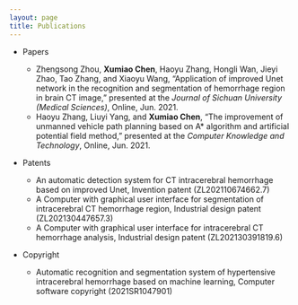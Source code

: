 ```yaml
---
layout: page
title: Publications
---
```


 * Papers
   * Zhengsong Zhou, **Xumiao Chen**, Haoyu Zhang, Hongli Wan, Jieyi Zhao, Tao Zhang, and Xiaoyu Wang, “Application of improved Unet network in the recognition and segmentation of hemorrhage region in brain CT image,” presented at the *Journal of Sichuan University (Medical Sciences)*, Online, Jun. 2021.
   * Haoyu Zhang, Liuyi Yang, and **Xumiao Chen**, “The improvement of unmanned vehicle path planning based on A* algorithm and artificial potential field method,” presented at the *Computer Knowledge and Technology*, Online, Jun. 2021.

* Patents
   * An automatic detection system for CT intracerebral hemorrhage based on improved Unet, Invention patent (ZL202110674662.7)
   * A Computer with graphical user interface for segmentation of intracerebral CT hemorrhage region, Industrial design patent (ZL202130447657.3) 
   * A Computer with graphical user interface for intracerebral CT hemorrhage analysis, Industrial design patent (ZL202130391819.6) 

* Copyright
  * Automatic recognition and segmentation system of hypertensive intracerebral hemorrhage based on machine learning, Computer software copyright (2021SR1047901)
